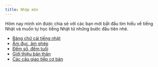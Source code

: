 ```yaml
---
title: Nhập môn
---
```


<Intro>
Hôm nay mình xin được chia sẻ với các bạn mới bắt đầu tìm hiểu về tiếng Nhật và muốn tự học tiếng Nhật từ những bước đầu tiên nhé.
</Intro>


<YouWillLearn isChapter={true}>

* [Bảng chữ cái tiếng nhật](/learn/japanese-letters)
* [Âm đục, âm ghép](/learn/start-a-new-react-project)
* [Đếm số, đếm tuổi](/learn/editor-setup)
* [Giới thiệu bản thân](/learn/editor-setup)
* [Các câu giao tiếp cơ bản](/learn/editor-setup)

</YouWillLearn>
